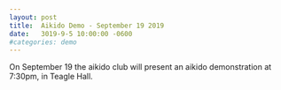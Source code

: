 ```yaml
---
layout: post
title:  Aikido Demo - September 19 2019
date:   3019-9-5 10:00:00 -0600
#categories: demo
---
```


On September 19 the aikido club will present an aikido demonstration at 7:30pm, in Teagle Hall.

